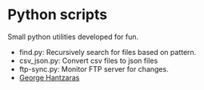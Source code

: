 # Python scripts #

Small python utilities developed for fun.

* find.py: Recursively search for files based on pattern.
* csv_json.py: Convert csv files to json files
* ftp-sync.py: Monitor FTP server for changes.
* [George Hantzaras](https://bitbucket.org/hantzo)
